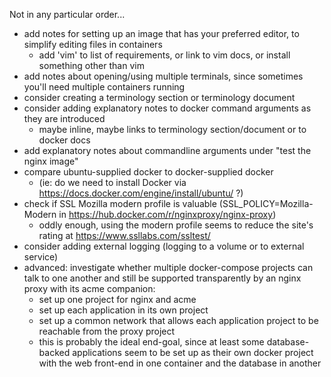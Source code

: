 Not in any particular order...
* add notes for setting up an image that has your preferred editor, to simplify editing files in containers
  * add 'vim' to list of requirements, or link to vim docs, or install something other than vim
* add notes about opening/using multiple terminals, since sometimes you'll need multiple containers running
* consider creating a terminology section or terminology document
* consider adding explanatory notes to docker command arguments as they are introduced
  * maybe inline, maybe links to terminology section/document or to docker docs
* add explanatory notes about commandline arguments under "test the nginx image"
* compare ubuntu-supplied docker to docker-supplied docker
  * (ie: do we need to install Docker via https://docs.docker.com/engine/install/ubuntu/ ?)
* check if SSL Mozilla modern profile is valuable (SSL_POLICY=Mozilla-Modern in https://hub.docker.com/r/nginxproxy/nginx-proxy)
  * oddly enough, using the modern profile seems to reduce the site's rating at https://www.ssllabs.com/ssltest/
* consider adding external logging (logging to a volume or to external service)
* advanced: investigate whether multiple docker-compose projects can talk to
  one another and still be supported transparently by an nginx proxy with its
  acme companion:
  * set up one project for nginx and acme
  * set up each application in its own project
  * set up a common network that allows each application project to be
    reachable from the proxy project
  * this is probably the ideal end-goal, since at least some database-backed
    applications seem to be set up as their own docker project with the web
    front-end in one container and the database in another
